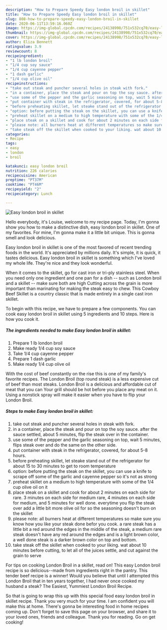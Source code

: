 ```yaml
---
description: "How to Prepare Speedy Easy london broil in skillet"
title: "How to Prepare Speedy Easy london broil in skillet"
slug: 808-how-to-prepare-speedy-easy-london-broil-in-skillet
date: 2020-06-11T13:59:16.060Z
image: https://img-global.cpcdn.com/recipes/24138998/751x532cq70/easy-london-broil-in-skillet-recipe-main-photo.jpg
thumbnail: https://img-global.cpcdn.com/recipes/24138998/751x532cq70/easy-london-broil-in-skillet-recipe-main-photo.jpg
cover: https://img-global.cpcdn.com/recipes/24138998/751x532cq70/easy-london-broil-in-skillet-recipe-main-photo.jpg
author: Eliza Bennett
ratingvalue: 3.9
reviewcount: 8
recipeingredient:
- "1 lb london broil"
- "1/4 cup soy sauce"
- "1/4 cup cayenne pepper"
- "1 dash garlic"
- "1/4 cup olive oil"
recipeinstructions:
- "take out steak and puncher several holes in steak with fork."
- "in a container, place the steak and pour on top the soy sauce. after the sauce settled, about 5 minutes, flip the steak over in the container."
- "use some of the pepper and the garlic seasoning on top, wait 5 minutes, flips steak over and do the same on the other side."
- "put container with steak in the refrigerator, covered, for about 5-8 hours."
- "before preheating skillet, let steake stand out of the refrigerator for about 15 to 30 minutes to get to room temperature"
- "option: before putting the steak on the skillet, you can use a knife to scrape off some of the garlic and cayenne pepper so it&#39;s not as strong"
- "preheat skillet on a medium to high temperature with some of the 1/4 cup olive oil on it"
- "place steak on a skillet and cook for about 2 minutes on each side for rare. 3 minutes on each side for medium rare, 4 minutes on each side for medium, and 5 minutes for well done. everytime you flip the steak over add a little bit more olive oil for so the seasoning doesn&#39;t burn on the skillet"
- "please note: all burners heat at different temperatures so make sure you know how you like your steak done befor you cook. a rare steak has a little bit a red around the edges in the middle of the steak, a medium rare steak doesn&#39;t have any red around the edges and is a light brown color, a well done steak is a darker brown color on top and bottom."
- "take steak off the skillet when cooked to your liking. wat about 10 minutes before cutting, to let all of the juices settle, and cut against the grain to serve"
categories:
- Recipe
tags:
- easy
- london
- broil

katakunci: easy london broil 
nutrition: 226 calories
recipecuisine: American
preptime: "PT37M"
cooktime: "PT46M"
recipeyield: "2"
recipecategory: Lunch

---
```



![Easy london broil in skillet](https://img-global.cpcdn.com/recipes/24138998/751x532cq70/easy-london-broil-in-skillet-recipe-main-photo.jpg)

Hello everybody, it's Louise, welcome to my recipe page. Today, I'm gonna show you how to make a distinctive dish, easy london broil in skillet. One of my favorites. For mine, I'm gonna make it a little bit unique. This is gonna smell and look delicious.

Easy london broil in skillet is one of the most favored of recent trending foods in the world. It's appreciated by millions daily. It's simple, it is quick, it tastes delicious. Easy london broil in skillet is something which I've loved my whole life. They're nice and they look wonderful.

When it comes to the skillet, go for cast iron or tri-ply stainless steel. When you need only one ingredient and one pan for a dish -- such as London broil and a skillet -- make sure both are high Cutting across the grain is more important than marinating for making the steak easy to chew. This Cowboy Beef Skillet is a country classic that is made entirely in a single cast iron skillet.


To begin with this recipe, we have to prepare a few components. You can cook easy london broil in skillet using 5 ingredients and 10 steps. Here is how you cook it.

<!--inarticleads1-->

##### The ingredients needed to make Easy london broil in skillet:

1. Prepare 1 lb london broil
1. Make ready 1/4 cup soy sauce
1. Take 1/4 cup cayenne pepper
1. Prepare 1 dash garlic
1. Make ready 1/4 cup olive oil


With the cost of beef constantly on the rise this is one of my family&#39;s favorite recipes. The London Broil (top round steak) is a less expensive cut of beef than most steaks. London Broil is a delicious and affordable cut of meat that you can Your grill should be hot before you place any meat on it. Using a nonstick spray will make it easier when you have to flip your London Broil. 

<!--inarticleads2-->

##### Steps to make Easy london broil in skillet:

1. take out steak and puncher several holes in steak with fork.
1. in a container, place the steak and pour on top the soy sauce. after the sauce settled, about 5 minutes, flip the steak over in the container.
1. use some of the pepper and the garlic seasoning on top, wait 5 minutes, flips steak over and do the same on the other side.
1. put container with steak in the refrigerator, covered, for about 5-8 hours.
1. before preheating skillet, let steake stand out of the refrigerator for about 15 to 30 minutes to get to room temperature
1. option: before putting the steak on the skillet, you can use a knife to scrape off some of the garlic and cayenne pepper so it&#39;s not as strong
1. preheat skillet on a medium to high temperature with some of the 1/4 cup olive oil on it
1. place steak on a skillet and cook for about 2 minutes on each side for rare. 3 minutes on each side for medium rare, 4 minutes on each side for medium, and 5 minutes for well done. everytime you flip the steak over add a little bit more olive oil for so the seasoning doesn&#39;t burn on the skillet
1. please note: all burners heat at different temperatures so make sure you know how you like your steak done befor you cook. a rare steak has a little bit a red around the edges in the middle of the steak, a medium rare steak doesn&#39;t have any red around the edges and is a light brown color, a well done steak is a darker brown color on top and bottom.
1. take steak off the skillet when cooked to your liking. wat about 10 minutes before cutting, to let all of the juices settle, and cut against the grain to serve


For tips on cooking London Broil in a skillet, read on! This easy London broil recipe is so delicious--made from ingredients right in the pantry. This tender beef recipe is a winner! Would you believe that until I attempted this London Broil that in ten years together, I had never once cooked my husband a steak? The Easiest, Yummiest London Broil Recipe. 

So that is going to wrap this up with this special food easy london broil in skillet recipe. Thank you very much for your time. I am confident you will make this at home. There's gonna be interesting food in home recipes coming up. Don't forget to save this page on your browser, and share it to your loved ones, friends and colleague. Thank you for reading. Go on get cooking!

